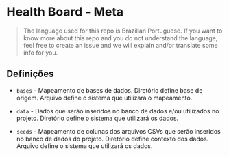 # Health Board - Meta

> The language used for this repo is Brazilian Portuguese.
> If you want to know more about this repo and you do not understand the language,
> feel free to create an issue and we will explain and/or translate some info for you.

## Definições

- `bases` - Mapeamento de bases de dados. Diretório define base de origem. Arquivo define o sistema que utilizará o mapeamento.

- `data` - Dados que serão inseridos no banco de dados e/ou utilizados no projeto. Diretório define o sistema que utilizará os dados.

- `seeds` - Mapeamento de colunas dos arquivos CSVs que serão inseridos no banco de dados do projeto. Diretório define contexto dos dados. Arquivo define o sistema que utilizará os dados.
